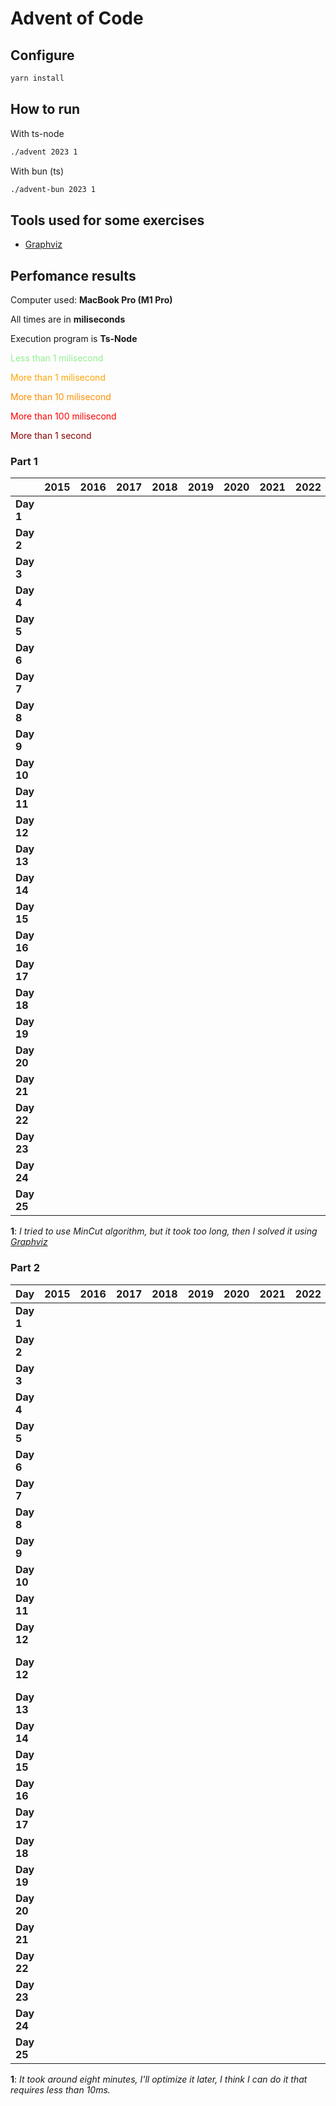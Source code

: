 # Advent of Code

## Configure

```sh
yarn install
```

## How to run

With ts-node

```sh
./advent 2023 1
```

With bun (ts)

```sh
./advent-bun 2023 1
```

## Tools used for some exercises

* [Graphviz](https://graphviz.org)

## Perfomance results

Computer used: **MacBook Pro (M1 Pro)**

All times are in **miliseconds**

Execution program is **Ts-Node**

<span style="color:lightgreen">Less than 1 milisecond</span>

<span style="color:orange">More than 1 milisecond</span>

<span style="color:darkorange">More than 10 milisecond</span>

<span style="color:red">More than 100 milisecond</span>

<span style="color:darkred">More than 1 second</span>


### Part 1

|            | **2015** | **2016** | **2017** | **2018** | **2019** | **2020** | **2021** | **2022** | **2023**                                                |
|------------|----------|----------|----------|----------|----------|----------|----------|----------|---------------------------------------------------------|
| **Day 1**  |          |          |          |          |          |          |          |          | <span style="color:lightgreen">_0.693_</span>           |
| **Day 2**  |          |          |          |          |          |          |          |          | <span style="color:lightgreen">_0.110_</span>           |
| **Day 3**  |          |          |          |          |          |          |          |          | <span style="color:orange">_3.505_</span>               |
| **Day 4**  |          |          |          |          |          |          |          |          | <span style="color:lightgreen">_0.497_</span>           |
| **Day 5**  |          |          |          |          |          |          |          |          | <span style="color:lightgreen">_0.337_</span>           |
| **Day 6**  |          |          |          |          |          |          |          |          | <span style="color:lightgreen">_0.044_</span>           |
| **Day 7**  |          |          |          |          |          |          |          |          | <span style="color:orange">_2.694_</span>               |
| **Day 8**  |          |          |          |          |          |          |          |          | <span style="color:orange">_1.380_</span>               |
| **Day 9**  |          |          |          |          |          |          |          |          | <span style="color:orange">_2.443_</span>               |
| **Day 10** |          |          |          |          |          |          |          |          | <span style="color:orange">_1.753_</span>               |
| **Day 11** |          |          |          |          |          |          |          |          | <span style="color:orange">_7.697_</span>               |
| **Day 12** |          |          |          |          |          |          |          |          | <span style="color:darkorange">_27.590_</span>          |
| **Day 13** |          |          |          |          |          |          |          |          | <span style="color:orange">_2.648_</span>               |
| **Day 14** |          |          |          |          |          |          |          |          | <span style="color:orange">_3.583_</span>               |
| **Day 15** |          |          |          |          |          |          |          |          | <span style="color:lightgreen">_0.936_</span>           |
| **Day 16** |          |          |          |          |          |          |          |          | <span style="color:orange">_6.827_</span>               |
| **Day 17** |          |          |          |          |          |          |          |          | <span style="color:red">_778.990_</span>                |
| **Day 18** |          |          |          |          |          |          |          |          | <span style="color:lightgreen">_0.212_</span>           |
| **Day 19** |          |          |          |          |          |          |          |          |                                                         |
| **Day 20** |          |          |          |          |          |          |          |          |                                                         |
| **Day 21** |          |          |          |          |          |          |          |          | <span style="color:darkorange">_47.354_</span>          |
| **Day 22** |          |          |          |          |          |          |          |          | <span style="color:red">_207.238_</span>                |
| **Day 23** |          |          |          |          |          |          |          |          | <span style="color:lightgreen">_0.884_</span>           |
| **Day 24** |          |          |          |          |          |          |          |          | <span style="color:darkorange">_34.876_</span>          |
| **Day 25** |          |          |          |          |          |          |          |          | <span style="color:darkred">**_∞_**<sup> 1</sup></span> |

**1**: _I tried to use MinCut algorithm, but it took too long, then I solved it using [Graphviz](https://graphviz.org)_

### Part 2

| **Day**    | **2015** | **2016** | **2017** | **2018** | **2019** | **2020** | **2021** | **2022** | **2023**                                                  |
|------------|----------|----------|----------|----------|----------|----------|----------|----------|-----------------------------------------------------------|
| **Day 1**  |          |          |          |          |          |          |          |          | <span style="color:orange">_1.643_</span>                 |
| **Day 2**  |          |          |          |          |          |          |          |          | <span style="color:lightgreen">_0.095_</span>             |
| **Day 3**  |          |          |          |          |          |          |          |          | <span style="color:orange">_1.577_</span>                 |
| **Day 4**  |          |          |          |          |          |          |          |          | <span style="color:lightgreen">_0.352_</span>             |
| **Day 5**  |          |          |          |          |          |          |          |          | <span style="color:darkred">**_~8m_**<sup> 1</sup></span> |
| **Day 6**  |          |          |          |          |          |          |          |          | <span style="color:lightgreen">_0.034_</span>             |
| **Day 7**  |          |          |          |          |          |          |          |          | <span style="color:orange">_5.465_</span>                 |
| **Day 8**  |          |          |          |          |          |          |          |          | <span style="color:orange">_6.317_</span>                 |
| **Day 9**  |          |          |          |          |          |          |          |          | <span style="color:lightgreen">_0.787_</span>             |
| **Day 10** |          |          |          |          |          |          |          |          | <span style="color:orange">_7.080_</span>                 |
| **Day 11** |          |          |          |          |          |          |          |          | <span style="color:orange">_5.198_</span>                 |
| **Day 12** |          |          |          |          |          |          |          |          | $\color{red}{\textsf{555.160}}$                         |
| **Day 12** |          |          |          |          |          |          |          |          | $\color{red}{\textsf{lorem ipsum}}$                       |
| **Day 13** |          |          |          |          |          |          |          |          | <span style="color:lightgreen">_0.549_</span>             |
| **Day 14** |          |          |          |          |          |          |          |          | <span style="color:red">_488.850_</span>                  |
| **Day 15** |          |          |          |          |          |          |          |          | <span style="color:orange">_1.111_</span>                 |
| **Day 16** |          |          |          |          |          |          |          |          | <span style="color:darkred">**_~1s_**</span>              |
| **Day 17** |          |          |          |          |          |          |          |          | <span style="color:darkred">**_~3s_**</span>              |
| **Day 18** |          |          |          |          |          |          |          |          | <span style="color:lightgreen">_0.109_</span>             |
| **Day 19** |          |          |          |          |          |          |          |          |                                                           |
| **Day 20** |          |          |          |          |          |          |          |          |                                                           |
| **Day 21** |          |          |          |          |          |          |          |          | <span style="color:darkred">**_~17s_**</span>             |
| **Day 22** |          |          |          |          |          |          |          |          | <span style="color:darkred">**_~1m_**</span>              |
| **Day 23** |          |          |          |          |          |          |          |          | <span style="color:orange">_5.559_</span>                 |
| **Day 24** |          |          |          |          |          |          |          |          | <span style="color:darkred">**_~7s_**</span>              |
| **Day 25** |          |          |          |          |          |          |          |          | <span style="color:lightgreen">⭐️</span>                  |

**1**: _It took around eight minutes, I'll optimize it later, I think I can do it that requires less than 10ms._
